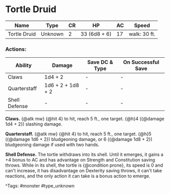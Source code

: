 # Tortle Druid

| Name | Type | CR | HP | AC | Speed |
|------|------|----|----|----|-------|
| Tortle Druid | Unknown | 2 | 33 (6d8 + 6) | 17 | walk: 30 ft. |

### Actions:

| Ability | Damage | Save DC & Type | On Successful Save |
|---------|--------|----------------|--------------------|
| Claws | 1d4 + 2 | - | - |
| Quarterstaff | 1d6 + 2 + 1d8 + 2 | - | - |
| Shell Defense | - | - | - |


**Claws.** {@atk mw} {@hit 4} to hit, reach 5 ft., one target. {@h}4 ({@damage 1d4 + 2}) slashing damage.

**Quarterstaff.** {@atk mw} {@hit 4} to hit, reach 5 ft., one target. {@h}5 ({@damage 1d6 + 2}) bludgeoning damage, or 6 ({@damage 1d8 + 2}) bludgeoning damage if used with two hands.

**Shell Defense.** The tortle withdraws into its shell. Until it emerges, it gains a +4 bonus to AC and has advantage on Strength and Constitution saving throws. While in its shell, the tortle is {@condition prone}, its speed is 0 and can't increase, it has disadvantage on Dexterity saving throws, it can't take reactions, and the only action it can take is a bonus action to emerge.

^Tags: #monster #type_unknown